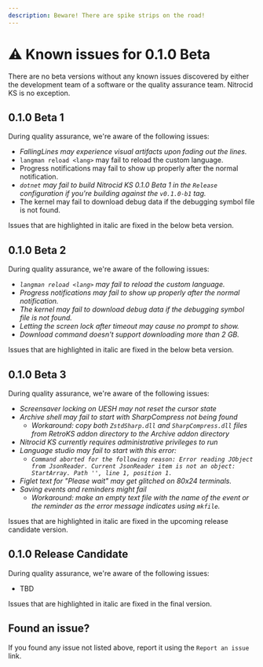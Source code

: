 ```yaml
---
description: Beware! There are spike strips on the road!
---
```


# ⚠ Known issues for 0.1.0 Beta

There are no beta versions without any known issues discovered by either the development team of a software or the quality assurance team. Nitrocid KS is no exception.

## 0.1.0 Beta 1

During quality assurance, we're aware of the following issues:

* _FallingLines may experience visual artifacts upon fading out the lines._
* `langman reload <lang>` may fail to reload the custom language.
* Progress notifications may fail to show up properly after the normal notification.
* _`dotnet` may fail to build Nitrocid KS 0.1.0 Beta 1 in the `Release` configuration if you're building against the `v0.1.0-b1` tag._
* The kernel may fail to download debug data if the debugging symbol file is not found.

Issues that are highlighted in italic are fixed in the below beta version.

## 0.1.0 Beta 2

During quality assurance, we're aware of the following issues:

* _`langman reload <lang>` may fail to reload the custom language._
* _Progress notifications may fail to show up properly after the normal notification._
* _The kernel may fail to download debug data if the debugging symbol file is not found._
* _Letting the screen lock after timeout may cause no prompt to show._
* _Download command doesn't support downloading more than 2 GB._

Issues that are highlighted in italic are fixed in the below beta version.

## 0.1.0 Beta 3

During quality assurance, we're aware of the following issues:

* _Screensaver locking on UESH may not reset the cursor state_
* _Archive shell may fail to start with SharpCompress not being found_
  * _Workaround: copy both `ZstdSharp.dll` and `SharpCompress.dll` files from RetroKS addon directory to the Archive addon directory_
* _Nitrocid KS currently requires administrative privileges to run_
* _Language studio may fail to start with this error:_
  * _`Command aborted for the following reason: Error reading JObject from JsonReader. Current JsonReader item is not an object: StartArray. Path '', line 1, position 1.`_
* _Figlet text for "Please wait" may get glitched on 80x24 terminals._
* _Saving events and reminders might fail_
  * _Workaround: make an empty text file with the name of the event or the reminder as the error message indicates using `mkfile`._

Issues that are highlighted in italic are fixed in the upcoming release candidate version.

## 0.1.0 Release Candidate

During quality assurance, we're aware of the following issues:

* TBD

Issues that are highlighted in italic are fixed in the final version.

## Found an issue?

If you found any issue not listed above, report it using the `Report an issue` link.
